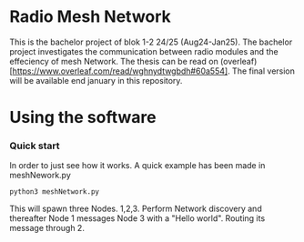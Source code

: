 # Radio Mesh Network
This is the bachelor project of blok 1-2 24/25 (Aug24-Jan25). The bachelor project investigates the communication between radio modules and the effeciency of mesh Network. The thesis can be read on (overleaf)[https://www.overleaf.com/read/wghnydtwgbdh#60a554]. The final version will be available end january in this repository. 

# Using the software
### Quick start
In order to just see how it works. A quick example has been made in meshNework.py
```
python3 meshNetwork.py
```
This will spawn three Nodes. 1,2,3. Perform Network discovery and thereafter Node 1 messages Node 3 with a "Hello world". Routing its message through 2.
